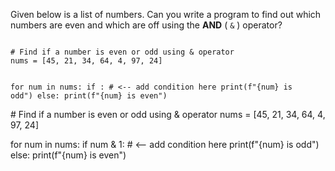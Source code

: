 Given below is a list of numbers. Can you write a program to find out which numbers are even and which are off using the **AND** ( `&` ) operator?


<Editor lang="python" type="exercise">
<code>
# Find if a number is even or odd using & operator
nums = [45, 21, 34, 64, 4, 97, 24]

for num in nums:
  if : # <-- add condition here
    print(f"{num} is odd")
  else:
    print(f"{num} is even")
</code>

<solution>
# Find if a number is even or odd using & operator
nums = [45, 21, 34, 64, 4, 97, 24]

for num in nums:
  if num & 1: # <-- add condition here
    print(f"{num} is odd")
  else:
    print(f"{num} is even")
</solution>
</Editor>